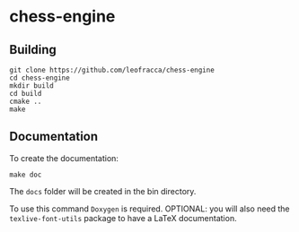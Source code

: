 # chess-engine

## Building

```shell
git clone https://github.com/leofracca/chess-engine
cd chess-engine
mkdir build
cd build
cmake ..
make
```

## Documentation

To create the documentation:

```shell
make doc
```

The `docs` folder will be created in the bin directory.

To use this command `Doxygen` is required. OPTIONAL: you will also need the `texlive-font-utils` package to have a LaTeX documentation.
